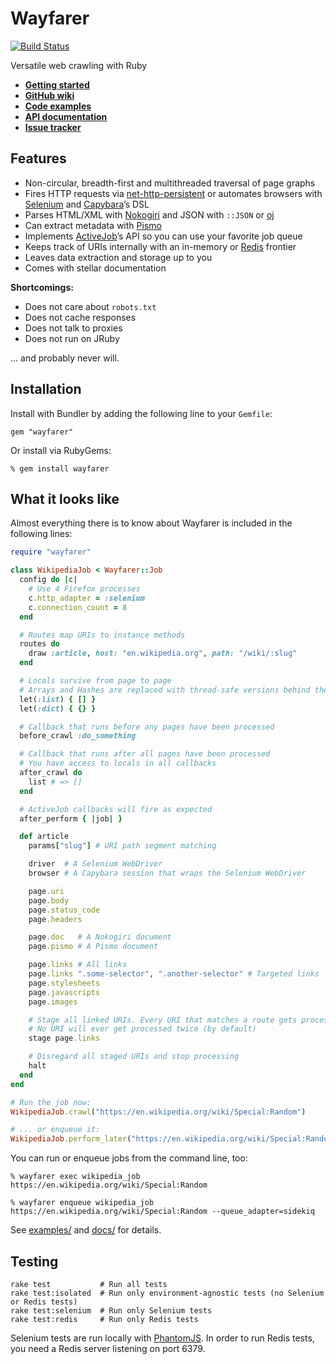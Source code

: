 # Wayfarer
[![Build Status](https://travis-ci.org/bauerd/wayfarer.svg)](https://travis-ci.org/bauerd/wayfarer)

Versatile web crawling with Ruby

* [__Getting started__]()
* [__GitHub wiki__]()
* [__Code examples__]()
* [__API documentation__]()
* [__Issue tracker__]()

## Features
* Non-circular, breadth-first and multithreaded traversal of page graphs
* Fires HTTP requests via [net-http-persistent](https://github.com/drbrain/net-http-persistent) or automates browsers with [Selenium](https://github.com/seleniumhq/selenium) and [Capybara](https://github.com/jnicklas/capybara)’s DSL
* Parses HTML/XML with [Nokogiri](http://nokogiri.org) and JSON with `::JSON` or [oj](https://github.com/ohler55/oj)
* Can extract metadata with [Pismo](https://github.com/peterc/pismo)
* Implements [ActiveJob](https://github.com/rails/rails/tree/master/activejob)’s API so you can use your favorite job queue
* Keeps track of URIs internally with an in-memory or [Redis]() frontier
* Leaves data extraction and storage up to you
* Comes with stellar documentation

__Shortcomings:__

* Does not care about `robots.txt`
* Does not cache responses
* Does not talk to proxies
* Does not run on JRuby

… and probably never will.

## Installation
Install with Bundler by adding the following line to your `Gemfile`:

```
gem "wayfarer"
```
Or install via RubyGems:

```
% gem install wayfarer
```

## What it looks like
Almost everything there is to know about Wayfarer is included in the following lines:

```ruby
require "wayfarer"

class WikipediaJob < Wayfarer::Job
  config do |c|
    # Use 4 Firefox processes
    c.http_adapter = :selenium
    c.connection_count = 8
  end

  # Routes map URIs to instance methods
  routes do
    draw :article, host: "en.wikipedia.org", path: "/wiki/:slug"
  end

  # Locals survive from page to page
  # Arrays and Hashes are replaced with thread-safe versions behind the scenes
  let(:list) { [] }
  let(:dict) { {} }

  # Callback that runs before any pages have been processed
  before_crawl :do_something

  # Callback that runs after all pages have been processed
  # You have access to locals in all callbacks
  after_crawl do
    list # => []
  end

  # ActiveJob callbacks will fire as expected
  after_perform { |job| }

  def article
    params["slug"] # URI path segment matching

    driver  # A Selenium WebDriver
    browser # A Capybara session that wraps the Selenium WebDriver

    page.uri
    page.body
    page.status_code
    page.headers

    page.doc   # A Nokogiri document
    page.pismo # A Pismo document

    page.links # All links
    page.links ".some-selector", ".another-selector" # Targeted links
    page.stylesheets
    page.javascripts
    page.images

    # Stage all linked URIs. Every URI that matches a route gets processed
    # No URI will ever get processed twice (by default)
    stage page.links

    # Disregard all staged URIs and stop processing
    halt
  end
end

# Run the job now:
WikipediaJob.crawl("https://en.wikipedia.org/wiki/Special:Random")

# ... or enqueue it:
WikipediaJob.perform_later("https://en.wikipedia.org/wiki/Special:Random")
```

You can run or enqueue jobs from the command line, too:

```
% wayfarer exec wikipedia_job https://en.wikipedia.org/wiki/Special:Random
```

```
% wayfarer enqueue wikipedia_job https://en.wikipedia.org/wiki/Special:Random --queue_adapter=sidekiq
```


See [examples/](examples/) and [docs/](docs/) for details.

## Testing
```
rake test           # Run all tests
rake test:isolated  # Run only environment-agnostic tests (no Selenium or Redis tests)
rake test:selenium  # Run only Selenium tests
rake test:redis     # Run only Redis tests
```

Selenium tests are run locally with [PhantomJS]().
In order to run Redis tests, you need a Redis server listening on port 6379.
